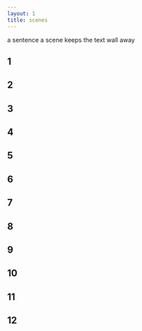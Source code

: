 ```yaml
---
layout: 1
title: scenes
---
```

a sentence a scene keeps the text wall away
## 1

## 2

## 3

## 4

## 5

## 6

## 7

## 8

## 9

## 10

## 11

## 12